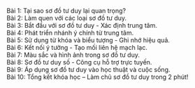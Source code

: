 Bài 1: Tại sao sơ đồ tư duy lại quan trọng?  
Bài 2: Làm quen với các loại sơ đồ tư duy.  
Bài 3: Bắt đầu với sơ đồ tư duy - Xác định trung tâm.  
Bài 4: Phát triển nhánh ý chính từ trung tâm.  
Bài 5: Sử dụng từ khóa và biểu tượng - Ghi nhớ hiệu quả.  
Bài 6: Kết nối ý tưởng - Tạo mối liên hệ mạch lạc.  
Bài 7: Màu sắc và hình ảnh trong sơ đồ tư duy.  
Bài 8: Sơ đồ tư duy số - Công cụ hỗ trợ trực tuyến.  
Bài 9: Áp dụng sơ đồ tư duy vào học thuật và cuộc sống.  
Bài 10: Tổng kết khóa học – Làm chủ sơ đồ tư duy trong 2 phút!